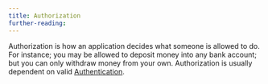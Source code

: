 ```yaml
---
title: Authorization
further-reading:
---
```



Authorization is how an application decides what someone is allowed to do. For
instance; you may be allowed to deposit money into any bank account; but you can
only withdraw money from your own. Authorization is usually dependent on valid
[Authentication](/authentication).

